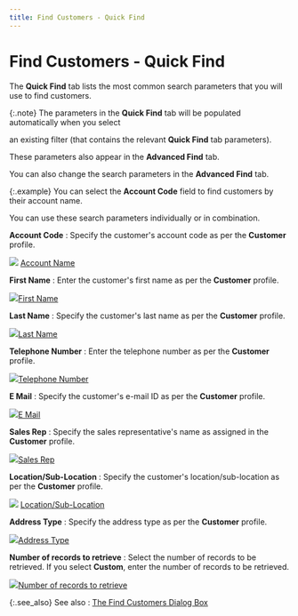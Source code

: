 ```yaml
---
title: Find Customers - Quick Find
---
```


# Find Customers - Quick Find


The **Quick Find** tab lists the  most common search parameters that you will use to find customers.


{:.note}
The parameters in the  **Quick Find** tab will be populated  automatically when you select


an existing filter (that  contains the relevant **Quick Find**  tab parameters).


These parameters also  appear in the **Advanced Find** tab.


You can also change the  search parameters in the **Advanced Find**  tab.


{:.example}
You can select the **Account 
 Code** field to find customers by their account name.


You can use these search parameters individually  or in combination.


**Account Code**
: Specify the customer's account code as per the **Customer** profile.


![]({{site.mc_baseurl}}/img/lens.gif) [Account  Name]({{site.mc_baseurl}}/misc/account_name_find_customers.html)


**First Name**
: Enter the customer's first name as per the **Customer** profile.


![]({{site.mc_baseurl}}/img/lens.gif)[First  Name]({{site.mc_baseurl}}/misc/first_name.html)


**Last Name**
: Specify the customer's last name as per the **Customer** profile.


![]({{site.mc_baseurl}}/img/lens.gif)[Last  Name]({{site.mc_baseurl}}/misc/last_name.html)


**Telephone Number**
: Enter the telephone number as per the **Customer**  profile.


![]({{site.mc_baseurl}}/img/lens.gif)[Telephone  Number]({{site.mc_baseurl}}/misc/telephone_number.html)


**E  Mail**
: Specify the customer's e-mail ID as per the **Customer** profile.


![]({{site.mc_baseurl}}/img/lens.gif)[E  Mail]({{site.mc_baseurl}}/misc/e_mail.html)


**Sales Rep**
: Specify the sales representative's name as assigned  in the **Customer** profile.


![]({{site.mc_baseurl}}/img/lens.gif)[Sales  Rep]({{site.mc_baseurl}}/misc/sales_rep.html)


**Location/Sub-Location**
: Specify the customer's location/sub-location as  per the **Customer** profile.


![]({{site.mc_baseurl}}/img/lens.gif) [Location/Sub-Location]({{site.mc_baseurl}}/misc/department_find_customers.html)


**Address Type**
: Specify the address type as per the **Customer**  profile.


![]({{site.mc_baseurl}}/img/lens.gif)[Address  Type]({{site.mc_baseurl}}/misc/address_type.html)


**Number of records to retrieve**
: Select the number of records to be retrieved. If  you select **Custom**, enter the number  of records to be retrieved.


![]({{site.mc_baseurl}}/img/lens.gif)[Number  of records to retrieve]({{site.mc_baseurl}}/misc/number_of_records_to_retrieve_find_cust.html)


{:.see_also}
See also
: [The Find  Customers Dialog Box]({{site.mc_baseurl}}/find-customers/find-customers-dialog-box/customer_filter_dialog_box.html)
